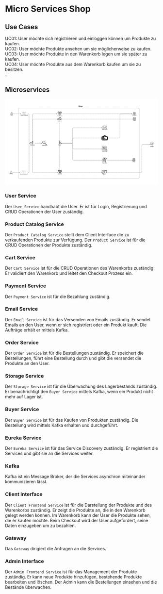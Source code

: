 # Micro Services Shop

## Use Cases

UC01: User möchte sich registrieren und einloggen können um Produkte zu kaufen. \
UC02: User möchte Produkte ansehen um sie möglicherweise zu kaufen. \
UC03: User möchte Produkte in den Warenkorb legen um sie später zu kaufen. \
UC04: User möchte Produkte aus dem Warenkorb kaufen um sie zu besitzen. \
_..._

## Microservices

![Architektur](./docs/architecute.png)

### User Service

Der `User Service` handhabt die User. Er ist für Login, Registrierung und CRUD Operationen der User zuständig.

### Product Catalog Service

Der `Product Catalog Service` stellt dem Client Interface die zu verkaufenden Produkte zur Verfügung. Der `Product Service` ist für die CRUD Operationen der Produkte zuständig.

### Cart Service

Der `Cart Service` ist für die CRUD Operationen des Warenkorbs zuständig. Er validiert den Warenkorb und leitet den Checkout Prozess ein.

### Payment Service

Der `Payment Service` ist für die Bezahlung zuständig.

### Email Service

Der `Email Service` ist für das Versenden von Emails zuständig. Er sendet Emails an den User, wenn er sich registriert oder ein Produkt kauft. Die Aufträge erhält er mittels Kafka.

### Order Service

Der `Order Service` ist für die Bestellungen zuständig. Er speichert die Bestellungen, führt eine Bestellung durch und gibt die versendet die Produkte an den User.

### Storage Service

Der `Storage Service` ist für die Überwachung des Lagerbestands zuständig. Er benachrichtigt den `Buyer Service` mittels Kafka, wenn ein Produkt nicht mehr auf Lager ist.

### Buyer Service

Der `Buyer Service` ist für das Kaufen von Produkten zuständig. Die Bestellung wird mittels Kafka erhalten und durchgeführt.

### Eureka Service

Der `Eureka Service` ist für das Service Discovery zuständig. Er registriert die Services und gibt sie an die Services weiter.

### Kafka

Kafka ist ein Message Broker, der die Services asynchron miteinander kommunizieren lässt.

### Client Interface

Der `Client Frontend Service` ist für die Darstellung der Produkte und des Warenkorbs zuständig. Er zeigt die Produkte an, die in den Warenkorb gelegt werden können. Im Warenkorb kann der User die Produkte sehen, die er kaufen möchte. Beim Checkout wird der User aufgefordert, seine Daten einzugeben um zu bezahlen.

### Gateway

Das `Gateway` dirigiert die Anfragen an die Services.

### Admin Interface

Der `Admin Frontend Service` ist für das Management der Produkte zuständig. Er kann neue Produkte hinzufügen, bestehende Produkte bearbeiten und löschen. Der Admin kann die Bestellungen einsehen und die Bestände überwachen.
